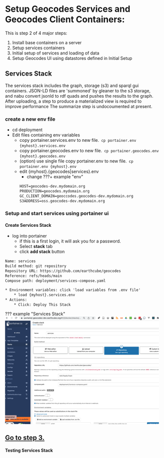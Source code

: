 #  Setup Geocodes Services and Geocodes Client Containers:

This is step 2 of 4 major steps:

1. Install base containers on a server
2. Setup services containers
3. Initial setup of services and loading of data
4. Setup Geocodes UI using datastores defined in Initial Setup

## Services Stack
The services stack includes the graph, storage (s3) and sparql gui containers.
JSON-LD files are 'summoned' by gleaner to the s3 storage, and nabu convert jsonld to rdf quads
and pushes the results to the graph. 
After uploading, a step to produce a materialized view is required to improve performance
The summarize step is undocoumented at present.


### create a new env file

* cd deployment
* Edit files containing env variables
  * copy portainer.services.env to new file.` cp portainer.env {myhost}.services.env`
  * copy portainer.geocodes.env to new file.` cp portainer.geocodes.env {myhost}.geocodes.env`
  * (option) use single file copy portainer.env to new file.` cp portainer.env {myhost}.env`
  * edit {myhost}.{geocodes|services}.env
    * change
???+ example "env"
    ```{ .copy }
    HOST=geocodes-dev.mydomain.org
    PRODUCTION=geocodes.mydomain.org
    GC_CLIENT_DOMAIN=geoccodes.geocodes-dev.mydomain.org
    S3ADDRESS=oss.geocodes-dev.mydomain.org
    ```

### Setup and start services using portainer ui

#### Create Services Stack

* log into portainer
    * if this is a first login, it will ask you for a password.
    * Select **stack** tab
    * click **add stack** button
```
Name: services
Build method: git repository
Repository URL: https://github.com/earthcube/geocodes
Reference: refs/heads/main
Compose path: deployment/services-compose.yaml
```
    * Environment variables: click 'load variables from .env file'
        * load {myhost}.services.env
    * Actions: 
        * Click: Deploy This Stack 
??? example "Services Stack"
    ![Create Services Stack](./images/create_services.png)



## [Go to step 3.](./setup_indexing_with_gleanerio.md)

#### Testing Services Stack
